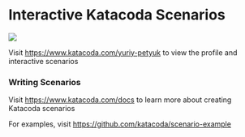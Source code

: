# Interactive Katacoda Scenarios

[![](http://shields.katacoda.com/katacoda/yuriy-petyuk/count.svg)](https://www.katacoda.com/yuriy-petyuk "Get your profile on Katacoda.com")

Visit https://www.katacoda.com/yuriy-petyuk to view the profile and interactive scenarios

### Writing Scenarios
Visit https://www.katacoda.com/docs to learn more about creating Katacoda scenarios

For examples, visit https://github.com/katacoda/scenario-example
